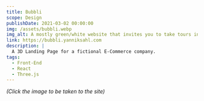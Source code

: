 ```yaml
---
title: Bubbli
scope: Design
publishDate: 2021-03-02 00:00:00
img: /assets/bubbli.webp
img_alt: A mostly green/white website that invites you to take tours into nature
link: https://bubbli.yanniksahl.com
description: |
  A 3D Landing Page for a fictional E-Commerce company.
tags:
  - Front-End
  - React
  - Three.js
---
```


_(Click the image to be taken to the site)_
